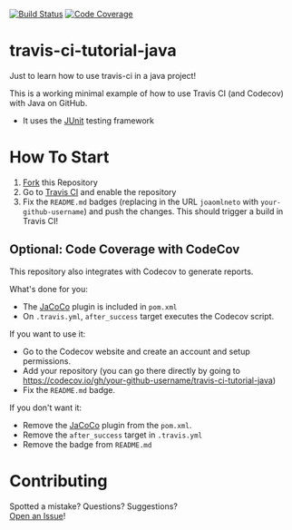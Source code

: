 [![Build Status](https://travis-ci.com/joaomlneto/travis-ci-tutorial-java.svg?branch=master)](https://travis-ci.com/esp-ram/travis-ci-tutorial-java)
[![Code Coverage](https://codecov.io/github/joaomlneto/travis-ci-tutorial-java/coverage.svg)](https://codecov.io/gh/esp-ram/travis-ci-tutorial-java)

# travis-ci-tutorial-java

Just to learn how to use travis-ci in a java project!

This is a working minimal example of how to use Travis CI (and Codecov) with
Java on GitHub.

- It uses the [JUnit](https://junit.org) testing framework

# How To Start

1. [Fork](https://github.com/joaomlneto/travis-ci-tutorial-java/fork) this
   Repository
2. Go to [Travis CI](http://travis-ci.com) and enable the repository
3. Fix the `README.md` badges (replacing in the URL `joaomlneto` with
   `your-github-username`) and push the changes. This should trigger a build in
   Travis CI!

## Optional: Code Coverage with CodeCov

This repository also integrates with Codecov to generate reports.

What's done for you:

- The [JaCoCo](https://www.jacoco.org) plugin is included in `pom.xml`
- On `.travis.yml`, `after_success` target executes the Codecov script.

If you want to use it:

- Go to the Codecov website and create an account and setup permissions.
- Add your repository (you can go there directly by going to
  https://codecov.io/gh/your-github-username/travis-ci-tutorial-java)
- Fix the `README.md` badge.

If you don't want it:

- Remove the [JaCoCo](https://www.jacoco.org) plugin from the `pom.xml`.
- Remove the `after_success` target in `.travis.yml`
- Remove the badge from `README.md`

# Contributing

Spotted a mistake? Questions? Suggestions?  
[Open an Issue](https://github.com/joaomlneto/travis-ci-tutorial-java/issues/new)!

